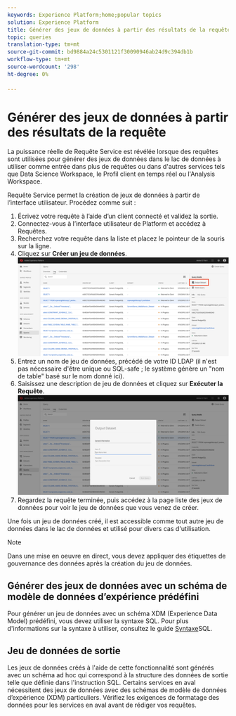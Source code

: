 ```yaml
---
keywords: Experience Platform;home;popular topics
solution: Experience Platform
title: Générer des jeux de données à partir des résultats de la requête
topic: queries
translation-type: tm+mt
source-git-commit: bd9884a24c5301121f30090946ab24d9c394db1b
workflow-type: tm+mt
source-wordcount: '298'
ht-degree: 0%

---
```



# Générer des jeux de données à partir des résultats de la requête

La puissance réelle de Requête Service est révélée lorsque des requêtes sont utilisées pour générer des jeux de données dans le lac de données à utiliser comme entrée dans plus de requêtes ou dans d&#39;autres services tels que Data Science Workspace, le Profil client en temps réel ou l&#39;Analysis Workspace.

Requête Service permet la création de jeux de données à partir de l’interface utilisateur. Procédez comme suit :

1. Écrivez votre requête à l’aide d’un client connecté et validez la sortie.
2. Connectez-vous à l’interface utilisateur de Platform et accédez à Requêtes.
3. Recherchez votre requête dans la liste et placez le pointeur de la souris sur la ligne.
4. Cliquez sur **Créer un jeu de données**. ![Image](../images/queries/create-datasets/click-create-dataset.png)
5. Entrez un nom de jeu de données, précédé de votre ID LDAP (il n&#39;est pas nécessaire d&#39;être unique ou SQL-safe ; le système génère un &quot;nom de table&quot; basé sur le nom donné ici).
6. Saisissez une description de jeu de données et cliquez sur **Exécuter la Requête**.![Image](../images/queries/create-datasets/run-query.png)
7. Regardez la requête terminée, puis accédez à la page liste des jeux de données pour voir le jeu de données que vous venez de créer.

Une fois un jeu de données créé, il est accessible comme tout autre jeu de données dans le lac de données et utilisé pour divers cas d&#39;utilisation.

>[!NOTE]
>
>Dans une mise en oeuvre en direct, vous devez appliquer des étiquettes de gouvernance des données après la création du jeu de données.

## Générer des jeux de données avec un schéma de modèle de données d’expérience prédéfini

Pour générer un jeu de données avec un schéma XDM (Experience Data Model) prédéfini, vous devez utiliser la syntaxe SQL. Pour plus d&#39;informations sur la syntaxe à utiliser, consultez le guide [Syntaxe](../sql/syntax.md#create-table-as-select)SQL.

## Jeu de données de sortie

Les jeux de données créés à l&#39;aide de cette fonctionnalité sont générés avec un schéma ad hoc qui correspond à la structure des données de sortie telle que définie dans l&#39;instruction SQL. Certains services en aval nécessitent des jeux de données avec des schémas de modèle de données d’expérience (XDM) particuliers. Vérifiez les exigences de formatage des données pour les services en aval avant de rédiger vos requêtes.